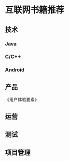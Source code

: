# 互联网书籍推荐

## 技术

### Java

### C/C++

### Android





## 产品

《用户体验要素》



## 运营





## 测试





## 项目管理

